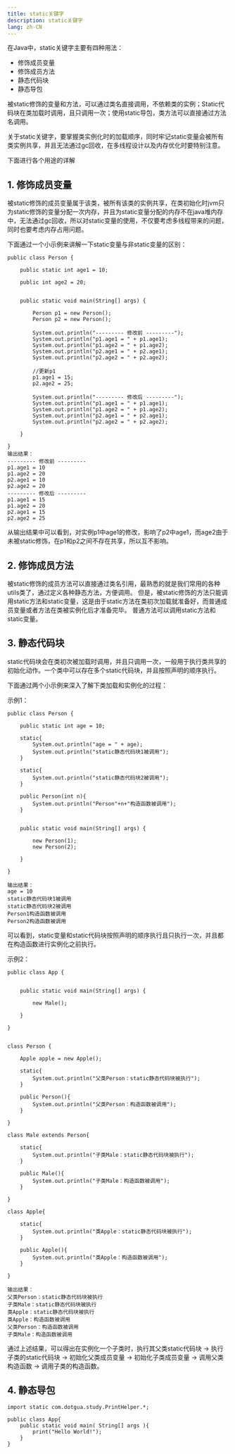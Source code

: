```yaml
---
title: static关键字
description: static关键字
lang: zh-CN
---
```


在Java中，static关键字主要有四种用法：

- 修饰成员变量
- 修饰成员方法
- 静态代码块
- 静态导包

被static修饰的变量和方法，可以通过类名直接调用，不依赖类的实例；Static代码块在类加载时调用，且只调用一次；使用static导包，类方法可以直接通过方法名调用。

关于static关键字，要掌握类实例化时的加载顺序，同时牢记static变量会被所有类实例共享，并且无法通过gc回收，在多线程设计以及内存优化时要特别注意。

下面进行各个用途的详解



## 1. 修饰成员变量


被static修饰的成员变量属于该类，被所有该类的实例共享，在类初始化时jvm只为static修饰的变量分配一次内存，并且为static变量分配的内存不在java堆内存中，无法通过gc回收，所以对static变量的使用，不仅要考虑多线程带来的问题，同时也要考虑内存占用问题。

下面通过一个小示例来讲解一下static变量与非static变量的区别： 

```
public class Person {

    public static int age1 = 10;

    public int age2 = 20;


    public static void main(String[] args) {

        Person p1 = new Person();
        Person p2 = new Person();

        System.out.println("--------- 修改前 ---------");
        System.out.println("p1.age1 = " + p1.age1);
        System.out.println("p1.age2 = " + p1.age2);
        System.out.println("p2.age1 = " + p2.age1);
        System.out.println("p2.age2 = " + p2.age2);

        //更新p1
        p1.age1 = 15;
        p2.age2 = 25;

        System.out.println("--------- 修改后 ---------");
        System.out.println("p1.age1 = " + p1.age1);
        System.out.println("p1.age2 = " + p1.age2);
        System.out.println("p2.age1 = " + p2.age1);
        System.out.println("p2.age2 = " + p2.age2);

    }

}
输出结果：
--------- 修改前 ---------
p1.age1 = 10
p1.age2 = 20
p2.age1 = 10
p2.age2 = 20
--------- 修改后 ---------
p1.age1 = 15
p1.age2 = 20
p2.age1 = 15
p2.age2 = 25
```

从输出结果中可以看到，对实例p1中age1的修改，影响了p2中age1，而age2由于未被static修饰，在p1和p2之间不存在共享，所以互不影响。



## 2. 修饰成员方法

被static修饰的成员方法可以直接通过类名引用，最熟悉的就是我们常用的各种utils类了，通过定义各种静态方法，方便调用。 但是，被static修饰的方法只能调用static方法和static变量，这是由于static方法在类初次加载就准备好，而普通成员变量或者方法在类被实例化后才准备完毕。 普通方法可以调用static方法和static变量。



## 3. 静态代码块

static代码块会在类初次被加载时调用，并且只调用一次，一般用于执行类共享的初始化动作。一个类中可以存在多个static代码块，并且按照声明的顺序执行。

下面通过两个小示例来深入了解下类加载和实例化的过程：

示例1： 

```
public class Person {

    public static int age = 10;

    static{
        System.out.println("age = " + age);
        System.out.println("static静态代码块1被调用");
    }

    static{
        System.out.println("static静态代码块2被调用");
    }

    public Person(int n){
        System.out.println("Person"+n+"构造函数被调用");
    }


    public static void main(String[] args) {

        new Person(1);
        new Person(2);

    }

}

输出结果：
age = 10
static静态代码块1被调用
static静态代码块2被调用
Person1构造函数被调用
Person2构造函数被调用
```

可以看到，static变量和static代码块按照声明的顺序执行且只执行一次，并且都在构造函数进行实例化之前执行。



示例2：

```
public class App {


    public static void main(String[] args) {

        new Male();

    }

}


class Person {

    Apple apple = new Apple();

    static{
        System.out.println("父类Person：static静态代码块被执行");
    }

    public Person(){
        System.out.println("父类Person：构造函数被调用");
    }

}

class Male extends Person{

    static{
        System.out.println("子类Male：static静态代码块被执行");
    }

    public Male(){
        System.out.println("子类Male：构造函数被调用");
    }

}

class Apple{

    static{
        System.out.println("类Apple：static静态代码块被执行");
    }

    public Apple(){
        System.out.println("类Apple：构造函数被调用");
    }

}

输出结果：
父类Person：static静态代码块被执行
子类Male：static静态代码块被执行
类Apple：static静态代码块被执行
类Apple：构造函数被调用
父类Person：构造函数被调用
子类Male：构造函数被调用
```

通过上述结果，可以得出在实例化一个子类时，执行其父类static代码块 → 执行子类的static代码块 → 初始化父类成员变量 → 初始化子类成员变量 → 调用父类构造函数 → 调用子类的构造函数。



## 4. 静态导包

```
import static com.dotgua.study.PrintHelper.*;

public class App{
    public static void main( String[] args ){
        print("Hello World!");
    }
}
```
